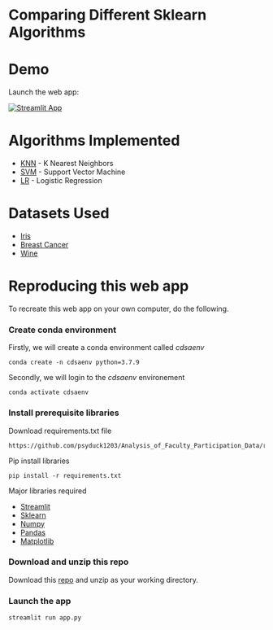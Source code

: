# Comparing Different Sklearn Algorithms

# Demo

Launch the web app:

[![Streamlit App](https://static.streamlit.io/badges/streamlit_badge_black_white.svg)](https://share.streamlit.io/psyduck1203/cdsa/main/app.py)

# Algorithms Implemented

- [KNN](https://sklearn.org/modules/neighbors.html#classification) - K Nearest Neighbors
- [SVM](https://sklearn.org/modules/svm.html#svm) - Support Vector Machine
- [LR](https://sklearn.org/modules/linear_model.html#logistic-regression) - Logistic Regression

# Datasets Used

- [Iris](https://sklearn.org/modules/generated/sklearn.datasets.load_iris.html#sklearn.datasets.load_iris)
- [Breast Cancer](https://sklearn.org/modules/generated/sklearn.datasets.load_breast_cancer.html#sklearn.datasets.load_breast_cancer)
- [Wine](https://sklearn.org/modules/generated/sklearn.datasets.load_wine.html#sklearn.datasets.load_wine)

# Reproducing this web app
To recreate this web app on your own computer, do the following.

### Create conda environment
Firstly, we will create a conda environment called *cdsaenv*
```
conda create -n cdsaenv python=3.7.9
```
Secondly, we will login to the *cdsaenv* environement
```
conda activate cdsaenv
```
### Install prerequisite libraries

Download requirements.txt file

```
https://github.com/psyduck1203/Analysis_of_Faculty_Participation_Data/requirements.txt

```

Pip install libraries
```
pip install -r requirements.txt
```

Major libraries required

- [Streamlit](https://streamlit.io/)
- [Sklearn](https://sklearn.org/)
- [Numpy](https://numpy.org/)
- [Pandas](https://pandas.pydata.org/)
- [Matplotlib](https://matplotlib.org/)

### Download and unzip this repo

Download this [repo](https://github.com/psyduck1203/CDSA/archive/main.zip) and unzip as your working directory.

###  Launch the app
```
streamlit run app.py
```
